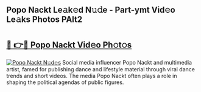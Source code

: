 ## Popo Nackt Le𝚊k𝚎d N𝚞𝚍e - Part-ymt Vid𝚎o Le𝚊ks Photos PAlt2

# <h2><a href="http://fb12zj.evod.top/?m=Popo+Nackt">🔗 👉🔴 Popo Nackt Vid𝚎o Ph𝚘t𝚘s</a></h2>

[![Popo Nackt N𝚞d𝚎s](https://i.imgur.com/8V9OHl7.gif)](http://fb12zj.evod.top/?m=Popo+Nackt)
Social media influencer Popo Nackt and multimedia artist, famed for publishing dance and lifestyle material through viral dance trends and short videos. The media Popo Nackt often plays a role in shaping the political agendas of public figures. 
